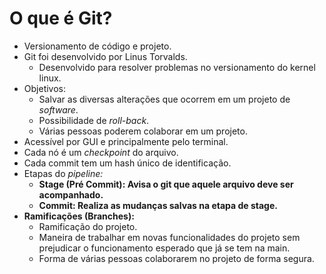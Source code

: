 # O que é Git?
- Versionamento de código e projeto.
- Git foi desenvolvido por Linus Torvalds.
	- Desenvolvido para resolver problemas no versionamento do kernel linux.
- Objetivos:
	- Salvar as diversas alterações que ocorrem em um projeto de *software*.
	- Possibilidade de *roll-back*.
	- Várias pessoas poderem colaborar em um projeto.
- Acessível por GUI e principalmente pelo terminal.
- Cada nó é um *checkpoint* do arquivo.
- Cada commit tem um hash único de identificação.
- Etapas do *pipeline:*
	- **Stage (Pré Commit): Avisa o git que aquele arquivo deve ser acompanhado.**
	- **Commit: Realiza as mudanças salvas na etapa de stage.**
- **Ramificações (Branches):**
	- Ramificação do projeto.
	- Maneira de trabalhar em novas funcionalidades do projeto sem prejudicar o funcionamento esperado que já se tem na main.
	- Forma de várias pessoas colaborarem no projeto de forma segura.